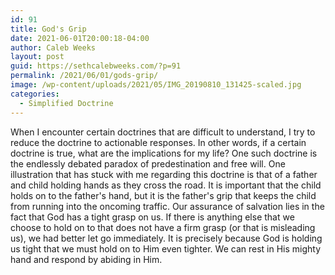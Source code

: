 ```yaml
---
id: 91
title: God's Grip
date: 2021-06-01T20:00:18-04:00
author: Caleb Weeks
layout: post
guid: https://sethcalebweeks.com/?p=91
permalink: /2021/06/01/gods-grip/
image: /wp-content/uploads/2021/05/IMG_20190810_131425-scaled.jpg
categories:
  - Simplified Doctrine
---
```


When I encounter certain doctrines that are difficult to understand, I try to reduce the doctrine to actionable responses. In other words, if a certain doctrine is true, what are the implications for my life? One such doctrine is the endlessly debated paradox of predestination and free will. One illustration that has stuck with me regarding this doctrine is that of a father and child holding hands as they cross the road. It is important that the child holds on to the father's hand, but it is the father's grip that keeps the child from running into the oncoming traffic. Our assurance of salvation lies in the fact that God has a tight grasp on us. If there is anything else that we choose to hold on to that does not have a firm grasp (or that is misleading us), we had better let go immediately. It is precisely because God is holding us tight that we must hold on to Him even tighter. We can rest in His mighty hand and respond by abiding in Him.
